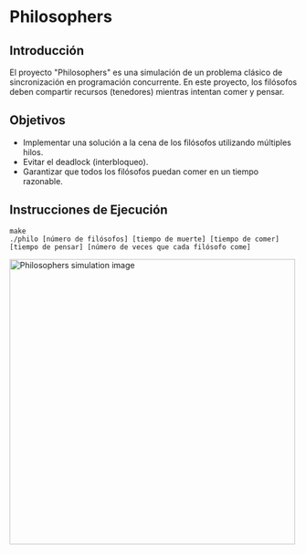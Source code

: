 <h1>Philosophers</h1>
<h2>Introducción</h2>
<p>El proyecto "Philosophers" es una simulación de un problema clásico de sincronización en programación concurrente. En este proyecto, los filósofos deben compartir recursos (tenedores) mientras intentan comer y pensar.</p>

<h2>Objetivos</h2>
<ul>
    <li>Implementar una solución a la cena de los filósofos utilizando múltiples hilos.</li>
    <li>Evitar el deadlock (interbloqueo).</li>
    <li>Garantizar que todos los filósofos puedan comer en un tiempo razonable.</li>
</ul>

<h2>Instrucciones de Ejecución</h2>
<pre><code>make
./philo [número de filósofos] [tiempo de muerte] [tiempo de comer] [tiempo de pensar] [número de veces que cada filósofo come]</code></pre>
<img src="https://raw.githubusercontent.com/sebasfdezb/42/main/Philosophers/DALL%C2%B7E%202024-10-10%2012.59.08%20-%20An%20illustration%20of%20five%20philosophers%20sitting%20around%20a%20round%20table%2C%20each%20with%20two%20forks%20in%20front%20of%20them%20on%20the%20table.%20In%20the%20middle%20of%20the%20table%2C%20ther.webp" alt="Philosophers simulation image" width="500px">


